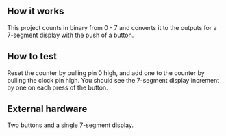 <!---

This file is used to generate your project datasheet. Please fill in the information below and delete any unused
sections.

You can also include images in this folder and reference them in the markdown. Each image must be less than
512 kb in size, and the combined size of all images must be less than 1 MB.
-->

## How it works

This project counts in binary from 0 - 7 and converts it to the outputs for a 7-segment display with the push of a button.  

## How to test

Reset the counter by pulling pin 0 high, and add one to the counter by pulling the clock pin high. You should see the 7-segment display increment by one on each press of the button.   

## External hardware

Two buttons and a single 7-segment display. 

